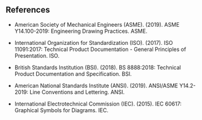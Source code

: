## References

- American Society of Mechanical Engineers (ASME). (2019). ASME Y14.100-2019: Engineering Drawing Practices. ASME.

- International Organization for Standardization (ISO). (2017). ISO 11091:2017: Technical Product Documentation - General Principles of Presentation. ISO.

- British Standards Institution (BSI). (2018). BS 8888:2018: Technical Product Documentation and Specification. BSI.

- American National Standards Institute (ANSI). (2019). ANSI/ASME Y14.2-2019: Line Conventions and Lettering. ANSI.

- International Electrotechnical Commission (IEC). (2015). IEC 60617: Graphical Symbols for Diagrams. IEC.
